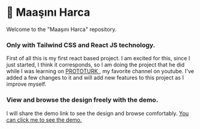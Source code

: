 <h1 > 💸 Maaşını Harca </h1>
<p>Welcome to the "Maaşını Harca" repository.</p>

<h3>Only with Tailwind CSS and React JS technology. </h3>
<p>First of all this is my first react based project. I am excited for this, since I just started, I think it corresponds, so I am doing the project that he did while I was learning on <a href="https://www.youtube.com/@PROTOTURKCOM" target="_blank">PROTOTURK </a>, my favorite channel on youtube. I've added a few changes to it and will add new features to this project as I improve myself.
</p>

<h3>View and browse the design freely with the demo.</h3>
<p>I will share the demo link to see the design and browse comfortably. <a href="https://maasini-harca.vercel.app/" target="_blank">You can click me to see the demo.</a></p>
